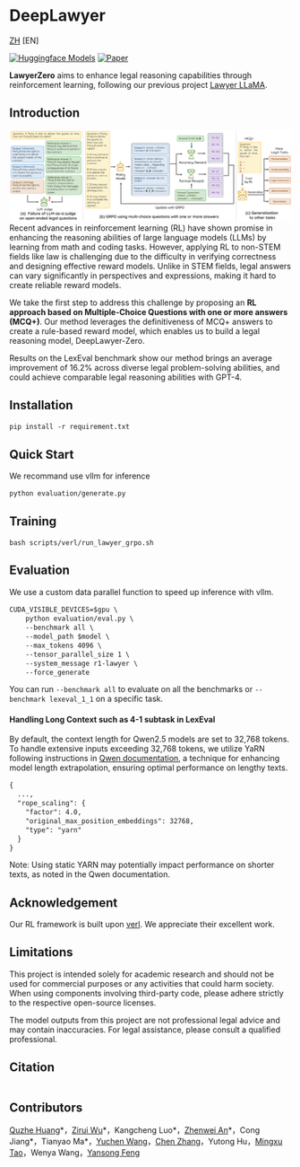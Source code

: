 # DeepLawyer

[ZH](README_zh.md) [EN]

[![Huggingface Models](https://img.shields.io/badge/Models-Huggingface%20Models-bron)](https://huggingface.co/pkupie/DeepLawyer-Zero/)
[![Paper](https://img.shields.io/badge/Paper-Arxiv%20Link-green)]()


**LawyerZero** aims to enhance legal reasoning capabilities through reinforcement learning, following our previous project [Lawyer LLaMA](https://github.com/AndrewZhe/lawyer-llama). 


## Introduction
![MainFigure](assets/main_fig_en-1.png)
Recent advances in reinforcement learning (RL) have shown promise in enhancing the reasoning abilities of large language models (LLMs) by learning from math and coding tasks. However, applying RL to non-STEM fields like law is challenging due to the difficulty in verifying correctness and designing effective reward models. Unlike in STEM fields, legal answers can vary significantly in perspectives and expressions, making it hard to create reliable reward models.

We take the first step to address this challenge by proposing an **RL approach based on Multiple-Choice Questions with one or more answers (MCQ+)**. Our method leverages the definitiveness of MCQ+ answers to create a rule-based reward model, which enables us to build a legal reasoning model, DeepLawyer-Zero.

Results on the LexEval benchmark show our method brings an average improvement of 16.2% across diverse legal problem-solving abilities, and could achieve comparable legal reasoning abilities with GPT-4. 

## Installation
```
pip install -r requirement.txt
```

## Quick Start
We recommand use vllm for inference
```
python evaluation/generate.py
```
## Training
```
bash scripts/verl/run_lawyer_grpo.sh
```

## Evaluation
We use a custom data parallel function to speed up inference with vllm.
```
CUDA_VISIBLE_DEVICES=$gpu \
    python evaluation/eval.py \
    --benchmark all \
    --model_path $model \
    --max_tokens 4096 \
    --tensor_parallel_size 1 \
    --system_message r1-lawyer \
    --force_generate
```
You can run `--benchmark all` to evaluate on all the benchmarks or `--benchmark lexeval_1_1` on a specific task.

#### Handling Long Context such as 4-1 subtask in LexEval
By default, the context length for Qwen2.5 models are set to 32,768 tokens. To handle extensive inputs exceeding 32,768 tokens, we utilize YaRN following instructions in [Qwen documentation](https://qwen.readthedocs.io/en/latest/deployment/vllm.html#extended-context-support), a technique for enhancing model length extrapolation, ensuring optimal performance on lengthy texts.

```
{
  ...,
  "rope_scaling": {
    "factor": 4.0,
    "original_max_position_embeddings": 32768,
    "type": "yarn"
  }
}
```
Note: Using static YARN may potentially impact performance on shorter texts, as noted in the Qwen documentation. 

## Acknowledgement
Our RL framework is built upon [verl](https://github.com/volcengine/verl). We appreciate their excellent work.

## Limitations
This project is intended solely for academic research and should not be used for commercial purposes or any activities that could harm society. When using components involving third-party code, please adhere strictly to the respective open-source licenses.

The model outputs from this project are not professional legal advice and may contain inaccuracies. For legal assistance, please consult a qualified professional.

## Citation
```

```

## Contributors 
[Quzhe Huang](https://andrewzhe.github.io/)\*，[Zirui Wu](https://williamzr.github.io/)\*，Kangcheng Luo\*，[Zhenwei An](https://zhenweian.github.io/)\*，Cong Jiang\*，Tianyao Ma\*，[Yuchen Wang](https://wangyuchen333.github.io/)，[Chen Zhang](https://luciusssss.github.io/)，Yutong Hu，[Mingxu Tao](https://kobayashikanna01.github.io/index.html)，Wenya Wang，[Yansong Feng](https://yansongfeng.github.io/)